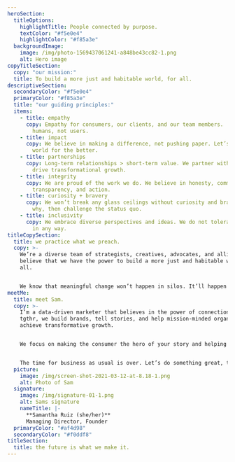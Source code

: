 ```yaml
---
heroSection:
  titleOptions:
    highlightTitle: People connected by purpose.
    textColor: "#f5e0e4"
    highlightColor: "#f85a3e"
  backgroundImage:
    image: /img/photo-1569437061241-a848be43cc82-1.png
    alt: Hero image
copyTitleSection:
  copy: "our mission:"
  title: To build a more just and habitable world, for all.
descriptiveSection:
  secondaryColor: "#f5e0e4"
  primaryColor: "#f85a3e"
  title: "our guiding principles:"
  items:
    - title: empathy
      copy: Empathy for consumers, our clients, and our team members.  We believe in
        humans, not users.
    - title: impact
      copy: We believe in making a difference, not pushing paper. Let’s change the
        world for the better.
    - title: partnerships
      copy: Long-term relationships > short-term value. We partner with our clients to
        drive transformational growth.
    - title: integrity
      copy: We are proud of the work we do. We believe in honesty, communication,
        transparency, and action.
    - title: curiosity + bravery
      copy: We won’t break any glass ceilings without curiosity and bravery. We ask
        why, then challenge the status quo.
    - title: inclusivity
      copy: We embrace diverse perspectives and ideas. We do not tolerate exclusivity
        in any way.
titleCopySection:
  title: we practice what we preach.
  copy: >-
    We’re a diverse team of strategists, creatives, advocates, and allies. We
    believe that we have the power to build a more just and habitable world, for
    all.


    We know that meaningful change won’t happen in silos. It’ll happen when we all work together.
meetMe:
  title: meet Sam.
  copy: >-
    I’m a data-driven marketer that believes in the power of connection. At
    tgthr, we build brands, tell stories, and help mission-minded organizations
    achieve transformative growth.


    We focus on making the consumer the hero of your story and helping you find authentic and meaningful ways to connect with them. 


    The time for business as usual is over. Let’s do something great, together.
  picture:
    image: /img/screen-shot-2021-03-12-at-8.18-1.png
    alt: Photo of Sam
  signature:
    image: /img/signature-01-1.png
    alt: Sams signature
    nameTitle: |-
      **Samantha Ruiz (she/her)**
      Managing Director, Founder
  primaryColor: "#af4d98"
  secondaryColor: "#f0ddf8"
titleSection:
  title: the future is what we make it.
---
```

